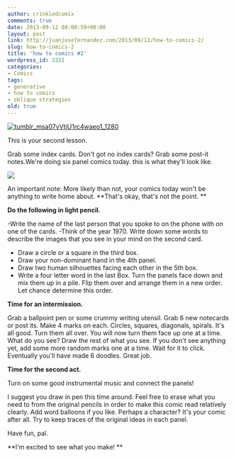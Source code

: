 ```yaml
---
author: crinkledcomix
comments: true
date: 2013-09-12 08:00:59+00:00
layout: post
link: http://juanjosefernandez.com/2013/09/12/how-to-comics-2/
slug: how-to-comics-2
title: 'how to comics #2'
wordpress_id: 2221
categories:
- Comics
tags:
- generative
- how to comics
- oblique strategies
old: true
---
```


[![tumblr_msa07vVtjU1rc4waeo1_1280](http://fernandezjuanjose.files.wordpress.com/2013/09/tumblr_msa07vvtju1rc4waeo1_1280.gif)](http://fernandezjuanjose.files.wordpress.com/2013/09/tumblr_msa07vvtju1rc4waeo1_1280.gif)

This is your second lesson.




Grab some index cards. Don't got no index cards? Grab some post-it notes.We're doing six panel comics today. this is what they'll look like.





![](http://i.imgur.com/zEKKExH.gif)






An important note: More likely than not, your comics today won't be anything to write home about. **That's okay, that's not the point. **

**Do the following in light pencil.**

-Write the name of the last person that you spoke to on the phone with on one of the cards.
-Think of the year 1970. Write down some words to describe the images that you see in your mind on the second card.
- Draw a circle or a square in the third box.
- Draw your non-dominant hand in the 4th panel.
- Draw two human silhouettes facing each other in the 5th box.
- Write a four letter word in the last Box.
Turn the panels face down and mix them up in a pile. Flip them over and arrange them in a new order. Let chance determine this order.

**Time for an intermission.**

Grab a ballpoint pen or some crummy writing utensil.
Grab 6 new notecards or post its. Make 4 marks on each. Circles, squares, diagonals, spirals. It's all good. Turn them all over. You will now turn them face up one at a time. What do you see? Draw the rest of what you see. If you don't see anything yet, add some more random marks one at a time. Wait for it to click. Eventually you'll have made 6 doodles. Great job.




**Time for the second act.**

Turn on some good instrumental music and connect the panels!




I suggest you draw in pen this time around. Feel free to erase what you need to from the original pencils in order to make this comic read relatively clearly. Add word balloons if you like. Perhaps a character? It's your comic after all. Try to keep traces of the original ideas in each panel.

Have fun, pal.

**I'm excited to see what you make! **











